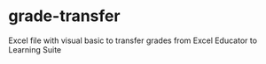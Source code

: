 # grade-transfer
Excel file with visual basic to transfer grades from Excel Educator to Learning Suite
